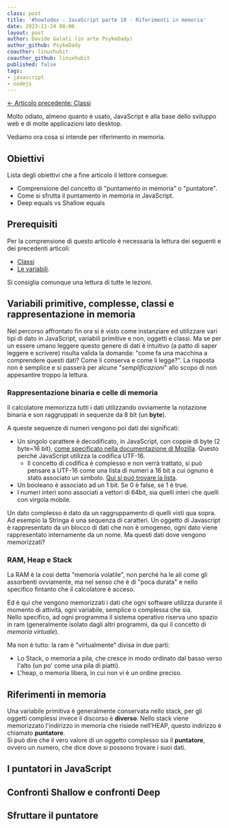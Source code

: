 ```yaml
---
class: post
title: '#howtodev - JavaScript parte 10 - Riferimenti in memoria' 
date: 2023-11-24 08:00
layout: post 
author: Davide Galati (in arte PsykeDady)
author_github: PsykeDady
coauthor: linuxhubit
coauthor_github: linuxhubit
published: false
tags: 
- javascript
- nodejs
---
```


[&larr; Articolo precedente: Classi](https://linuxhub.it/articles/howtodev-javascript-pt9)  

Molto odiato, almeno quanto è usato, JavaScript è alla base dello sviluppo web e di molte applicazioni lato desktop.  

Vediamo ora cosa si intende per riferimento in memoria.

## Obiettivi

Lista degli obiettivi che a fine articolo il lettore consegue:

- Comprensione del concetto di "puntamento in memoria" o "puntatore".
- Come si sfrutta il puntamento in memoria in JavaScript.
- Deep equals vs Shallow equals

## Prerequisiti

Per la comprensione di questo articolo è necessaria la lettura dei seguenti e dei precedenti articoli:

- [Classi](https://linuxhub.it/articles/howtodev-javascript-pt9)
- [Le variabili](https://linuxhub.it/articles/howtodev-javascript-pt1).

Si consiglia comunque una lettura di tutte le lezioni.

## Variabili primitive, complesse, classi e rappresentazione in memoria

Nel percorso affrontato fin ora si è visto come instanziare ed utilizzare vari tipi di dato in JavaScript, variabili primitive e non, oggetti e classi. Ma se per un essere umano leggere questo genere di dati è intuitivo (a patto di saper leggere e scrivere) risulta valida la domanda: "come fa una macchina a comprendere questi dati? Come li conserva e come li legge?". La risposta non è semplice e si passerà per alcune "*semplificazioni*" allo scopo di non appesantire troppo la lettura.

### Rappresentazione binaria e celle di memoria

Il calcolatore memorizza tutti i dati utilizzando ovviamente la notazione binaria e son raggruppati in sequenze da 8 bit (un **byte**).

A queste sequenze di numeri vengono poi dati dei significati: 

- Un singolo carattere è decodificato, in JavaScript, con coppie di byte (2 byte=16 bit), [come specificato nella documentazione di Mozilla](https://developer.mozilla.org/en-US/docs/Glossary/Code_unit). Questo perché JavaScript utilizza la codifica UTF-16.
  - Il concetto di codifica è complesso e non verrà trattato, si può pensare a UTF-16 come una lista di numeri a 16 bit a cui ognuno è stato associato un simbolo. [Qui si può trovare la lista](https://www.fileformat.info/info/charset/UTF-16/list.htm).
- Un booleano è associato ad un 1 bit. Se 0 è false, se 1 è true.
- I numeri interi sono associati a vettori di 64bit, sia quelli interi che quelli con virgola mobile.

Un dato complesso è dato da un raggruppamento di quelli visti qua sopra. Ad esempio la Stringa è una sequenza di caratteri. Un oggetto di Javascript è rappresentato da un blocco di dati che non è omogeneo, ogni dato viene rappresentato internamente da un nome. Ma questi dati dove vengono memorizzati?

### RAM, Heap e Stack

La RAM è la così detta "memoria volatile", non perché ha le ali come gli assorbenti ovviamente, ma nel senso che è di "poca durata" e nello specifico fintanto che il calcolatore è acceso.

Ed è qui che vengono memorizzati i dati che ogni software utilizza durante il momento di attività, ogni variabile, semplice o complessa che sia.  
Nello specifico, ad ogni programma il sistema operativo riserva uno spazio in ram (generalmente isolato dagli altri programmi, da qui il concetto di *memoria virtuale*).

Ma non è tutto: la ram è "virtualmente" divisa in due parti:

- Lo Stack, o memoria a pila, che cresce in modo ordinato dal basso verso l'alto (un po' come una pila di piatti).
- L'heap, o memoria libera, in cui non vi è un ordine preciso.

## Riferimenti in memoria

Una variabile primitiva è generalmente conservata nello stack, per gli oggetti complessi invece il discorso è **diverso**. Nello stack viene memorizzato l'indirizzo in memoria che risiede nell'HEAP, questo indirizzo è chiamato **puntatore**.  
Si può dire che il vero valore di un oggetto complesso sia il **puntatore**, ovvero un numero, che dice dove si possono trovare i suoi dati.

## I puntatori in JavaScript

## Confronti Shallow e confronti Deep

## Sfruttare il puntatore
